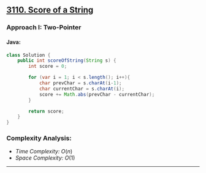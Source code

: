 ## [3110. Score of a String](https://leetcode.com/problems/score-of-a-string/)

### Approach I: Two-Pointer

#### Java:
```java
class Solution {
    public int scoreOfString(String s) {
        int score = 0;

        for (var i = 1; i < s.length(); i++){
            char prevChar = s.charAt(i-1);
            char currentChar = s.charAt(i);
            score += Math.abs(prevChar - currentChar);
        }

        return score;
    }
}
```

[//]: # (#### Go:)

[//]: # (```go)

[//]: # (func solution&#40;&#41; {)

[//]: # ()
[//]: # (})

[//]: # (```)

### Complexity Analysis:

- *Time Complexity:* $O(n)$
- *Space Complexity:* $O(1)$


---


